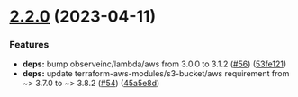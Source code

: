 # [2.2.0](https://github.com/observeinc/terraform-aws-collection/compare/v2.1.0...v2.2.0) (2023-04-11)


### Features

* **deps:** bump observeinc/lambda/aws from 3.0.0 to 3.1.2 ([#56](https://github.com/observeinc/terraform-aws-collection/issues/56)) ([53fe121](https://github.com/observeinc/terraform-aws-collection/commit/53fe121a45e8ae99b9ddbe007f1590b864f014fb))
* **deps:** update terraform-aws-modules/s3-bucket/aws requirement from ~> 3.7.0 to ~> 3.8.2 ([#54](https://github.com/observeinc/terraform-aws-collection/issues/54)) ([45a5e8d](https://github.com/observeinc/terraform-aws-collection/commit/45a5e8dd70dea42c7155d0a76b5033a17d433c9f))



